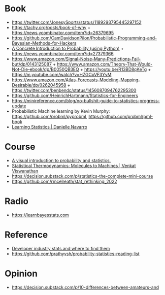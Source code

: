 # Book

- https://twitter.com/JonesySports/status/1189293795445297152
- https://tachy.org/posts/book-of-why + https://news.ycombinator.com/item?id=26379695
- https://github.com/CamDavidsonPilon/Probabilistic-Programming-and-Bayesian-Methods-for-Hackers
- [A Concrete Introduction to Probability (using Python)](https://github.com/norvig/pytudes/blob/main/ipynb/Probability.ipynb) + https://news.ycombinator.com/item?id=27379366
- https://www.amazon.com/Signal-Noise-Many-Predictions-Fail-but/dp/0143125087 + https://www.amazon.com/Theory-That-Would-Not-Die-ebook/dp/B0050QB3EQ + https://youtu.be/R13BD8qKeTg + https://m.youtube.com/watch?v=HZGCoVF3YvM
- https://www.amazon.com/Atlas-Forecasts-Modeling-Mapping-Desirable/dp/0262045958 + https://twitter.com/benbendc/status/1456087094762295300
- https://github.com/HeinrichHartmann/Statistics-for-Engineers
- https://minireference.com/blog/no-bullshit-guide-to-statistics-progress-update
- Probabilistic Machine learning by Kevin Murphy: https://github.com/probml/pyprobml, https://github.com/probml/pml-book
- [Learning Statistics | Danielle Navarro](https://github.com/ethanweed/pythonbook)

# Course

- [A visual introduction to probability and statistics.](https://seeing-theory.brown.edu)
- [Statistical Thermodynamics: Molecules to Machines | Venkat Viswanathan](https://www.coursera.org/learn/statistical-thermodynamics-cm)
- https://decision.substack.com/p/statistics-the-complete-mini-course
- https://github.com/rmcelreath/stat_rethinking_2022

# Radio

- https://learnbayesstats.com

# Reference

- [Developer industry stats and where to find them](https://github.com/sw-yx/tracking)
- https://github.com/prathyvsh/probability-statistics-reading-list

# Opinion

- https://decision.substack.com/p/10-differences-between-amateurs-and

